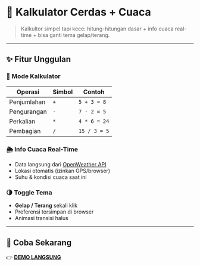 # 🧮 Kalkulator Cerdas + Cuaca

> Kalkultor simpel tapi kece: hitung-hitungan dasar + info cuaca real-time + bisa ganti tema gelap/terang.

---

## ✨ Fitur Unggulan

### 🔢 Mode Kalkulator
| Operasi | Simbol | Contoh |
|---------|--------|--------|
| Penjumlahan | `+` | `5 + 3 = 8` |
| Pengurangan | `-` | `7 - 2 = 5` |
| Perkalian | `*` | `4 * 6 = 24` |
| Pembagian | `/` | `15 / 3 = 5` |

### 🌦️ Info Cuaca Real-Time
- Data langsung dari [OpenWeather API](https://openweathermap.org/api)
- Lokasi otomatis (izinkan GPS/browser)
- Suhu & kondisi cuaca saat ini

### 🌗 Toggle Tema
- **Gelap / Terang** sekali klik
- Preferensi tersimpan di browser
- Animasi transisi halus

---

## 🚀 Coba Sekarang
👉 **[DEMO LANGSUNG](advancedcalc-ten.vercel.app)**
